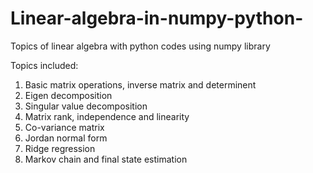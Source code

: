 # Linear-algebra-in-numpy-python-
Topics of linear algebra with python codes using numpy library 

Topics included:
1. Basic matrix operations, inverse matrix and determinent
2. Eigen decomposition
3. Singular value decomposition
4. Matrix rank, independence and linearity
5. Co-variance matrix
6. Jordan normal form
7. Ridge regression
8. Markov chain and final state estimation

